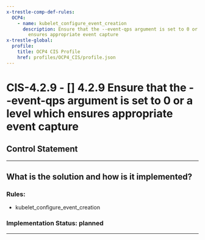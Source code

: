 ```yaml
---
x-trestle-comp-def-rules:
  OCP4:
    - name: kubelet_configure_event_creation
      description: Ensure that the --event-qps argument is set to 0 or a level which
        ensures appropriate event capture
x-trestle-global:
  profile:
    title: OCP4 CIS Profile
    href: profiles/OCP4_CIS/profile.json
---
```


# CIS-4.2.9 - \[\] 4.2.9 Ensure that the --event-qps argument is set to 0 or a level which ensures appropriate event capture

## Control Statement

______________________________________________________________________

## What is the solution and how is it implemented?

<!-- For implementation status enter one of: implemented, partial, planned, alternative, not-applicable -->

<!-- Note that the list of rules under ### Rules: is read-only and changes will not be captured after assembly to JSON -->

<!-- Add control implementation description here for control: CIS-4.2.9 -->

### Rules:

  - kubelet_configure_event_creation

### Implementation Status: planned

______________________________________________________________________
